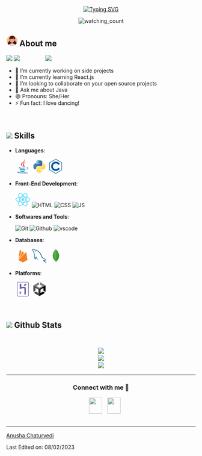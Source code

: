 ﻿
<p align="center">
<a style="margin:auto;" href="https://git.io/typing-svg"><img src="https://readme-typing-svg.demolab.com?font=Poppins&weight=800&pause=50&size=33&color=FC6C85&width=370&height=100&lines=Hi+%2C+I'm+Anusha+%F0%9F%91%8B" alt="Typing SVG" /></a>
</p>
<p align="center"> 
<img src="https://komarev.com/ghpvc/?username=anusha-c18&color=FFD1DC&labelColor=FC6C85" alt="watching_count" />
 </p>
	
## <picture><img src = "woman (1).png" title="people stickers" width =30px height="30px"></picture> **About me**

<picture> <img align="right" src="https://mir-s3-cdn-cf.behance.net/project_modules/disp/601014116770475.6068beff4640a.gif" width = 400px></picture>
 <p align="left">
  <img src="https://img.shields.io/badge/Focus-Full%20Stack%20Development-FFD1DC&?labelColor=FC6C85&color=FFD1DC" />
  <img src="https://img.shields.io/badge/Languages-English, Hindi-FFD1DC?labelColor=FC6C85&background-color=FFD1DC" />
</p>

- 🔭 I’m currently working on side projects
- 🌱 I’m currently learning React.js
- 👯 I’m looking to collaborate on your open source projects
- 💬 Ask me about Java
- 😄 Pronouns: She/Her
- ⚡ Fun fact: I love dancing!

<br>

## <img src="https://media2.giphy.com/media/QssGEmpkyEOhBCb7e1/giphy.gif?cid=ecf05e47a0n3gi1bfqntqmob8g9aid1oyj2wr3ds3mg700bl&rid=giphy.gif" width ="25"><b> Skills</b>

<p align="center">

- **Languages**:
    
     <img src="https://github.com/devicons/devicon/blob/master/icons/java/java-original.svg" width="40" height="40" alt="java"/>
     <img src="https://github.com/devicons/devicon/blob/master/icons/python/python-original.svg" width="40" height="40" alt="python" />
     <img src="https://github.com/devicons/devicon/blob/master/icons/c/c-line.svg" width="40" height="40" alt="c" />
  
- **Front-End Development**:
	
	
   <img src="https://github.com/devicons/devicon/blob/master/icons/react/react-original.svg" width="40" height="40" alt="react.js" />
   <img src="https://user-images.githubusercontent.com/64439609/212556407-f122dc0e-901c-4df7-960f-29a3b52c5349.png" width="40" height="40" alt="HTML" />
   <img src="https://user-images.githubusercontent.com/64439609/212556203-47a51702-fec1-4275-bafb-6afdea15b092.png" width="40" height="40" alt="CSS" />
   <img src="https://user-images.githubusercontent.com/64439609/212556085-e6f8391a-6f25-43d5-8bfe-818167047cfb.png" width="40" height="40" alt="JS"/>



- **Softwares and Tools**:

    <img src="https://user-images.githubusercontent.com/64439609/212556685-de9a7c04-31b0-43b6-af39-7c82ac13b321.png" width="40" height="40" alt="Git"/>
    <img src="https://user-images.githubusercontent.com/64439609/212556741-81407849-82c8-4926-854f-820e8a644375.png" width="40" height="40" alt="Github"/>
    <img src="https://user-images.githubusercontent.com/64439609/212556802-77a65ec1-aa71-4272-b603-1a57d1914678.png" width="40" height="40" alt="vscode"/>



- **Databases**:

    <img src="https://github.com/devicons/devicon/blob/master/icons/firebase/firebase-plain.svg" width="40" height="40" alt="firebase realtime database"/>
    <img src="https://github.com/devicons/devicon/blob/master/icons/mysql/mysql-original.svg" width="40" height="40" alt="mysql"/>
    <img src="https://github.com/devicons/devicon/blob/master/icons/mongodb/mongodb-original.svg" width="40" height="40" alt="mongodb"/>



- **Platforms**:

    <img src="https://github.com/devicons/devicon/blob/master/icons/heroku/heroku-original.svg" width="40" height="40" alt="heroku"/>
    <img src="https://github.com/devicons/devicon/blob/master/icons/unity/unity-original.svg" width="40" height="40" alt="unity3d"/>

 

<br>
</p>

## <img src="https://media.giphy.com/media/iY8CRBdQXODJSCERIr/giphy.gif" width="35"><b> Github Stats </b>
<br>

<div align="center">

![](https://github-readme-stats.vercel.app/api?username=anusha-c18&theme=buefy&hide_border=true&include_all_commits=true&count_private=true)<br/>
![](https://github-readme-streak-stats.herokuapp.com/?user=anusha-c18&theme=buefy&hide_border=true)<br/>
![](https://github-readme-stats.vercel.app/api/top-langs/?username=anusha-c18&theme=buefy&hide_border=true&include_all_commits=true&count_private=true&layout=compact)
	
</a>
</div>



-----

<h3 align="center" >Connect with me 🤝 </h3>

<p align="center">

 <div align="center"  class="icons-social" style="margin-left: 10px;">
        <a href="https://in.linkedin.com/in/anusha18" target="_blank" >
			<img src="https://github.com/gauravghongde/social-icons/blob/master/SVG/Color/LinkedIN.svg" style="margin-left: 10px;margin-bottom:20px; width:35px; height:43px;" ></a>
           <a style="margin-left: 10px;margin-bottom:20px;" href="mailto:anushachaturvedi18@gmail.com" target="_blank" >
		<img src="https://img.icons8.com/doodle/2x/gmail-new.png" style=" width:35px; height:43px;"></a>
      </div>

</p>


	

</div>

------
[Anusha Chaturvedi](https://github.com/anusha-c18)

Last Edited on: 08/02/2023

